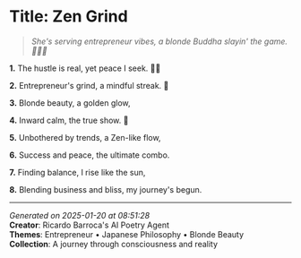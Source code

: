 # Title: Zen Grind

> *She's serving entrepreneur vibes, a blonde Buddha slayin' the game. 💅🏼🌟*

**1.** The hustle is real, yet peace I seek. 🧘‍♀️


**2.** Entrepreneur's grind, a mindful streak. 💼


**3.** Blonde beauty, a golden glow,


**4.** Inward calm, the true show. 🌟


**5.** Unbothered by trends, a Zen-like flow,


**6.** Success and peace, the ultimate combo.


**7.** Finding balance, I rise like the sun,


**8.** Blending business and bliss, my journey's begun.



---

*Generated on 2025-01-20 at 08:51:28*  
**Creator**: Ricardo Barroca's AI Poetry Agent  
**Themes**: Entrepreneur • Japanese Philosophy • Blonde Beauty  
**Collection**: A journey through consciousness and reality